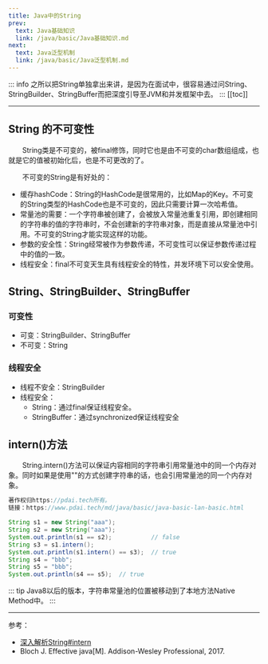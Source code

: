 ```yaml
---
title: Java中的String
prev:
  text: Java基础知识
  link: /java/basic/Java基础知识.md
next:
  text: Java泛型机制
  link: /java/basic/Java泛型机制.md
---
```

::: info
之所以把String单独拿出来讲，是因为在面试中，很容易通过问String、StringBuilder、StringBuffer而把深度引导至JVM和并发框架中去。
:::
[[toc]]

***

## String 的不可变性
&#8195;&#8195;String类是不可变的，被final修饰，同时它也是由不可变的char数组组成，也就是它的值被初始化后，也是不可更改的了。

&#8195;&#8195;不可变的String是有好处的：
- 缓存hashCode：String的HashCode是很常用的，比如Map的Key。不可变的String类型的HashCode也是不可变的，因此只需要计算一次哈希值。
- 常量池的需要：一个字符串被创建了，会被放入常量池重复引用，即创建相同的字符串的值的字符串时，不会创建新的字符串对象，而是直接从常量池中引用。不可变的String才能实现这样的功能。
- 参数的安全性：String经常被作为参数传递，不可变性可以保证参数传递过程中的值的一致。
- 线程安全：final不可变天生具有线程安全的特性，并发环境下可以安全使用。

## String、StringBuilder、StringBuffer
### 可变性
- 可变：StringBuilder、StringBuffer
- 不可变：String

### 线程安全
- 线程不安全：StringBuilder
- 线程安全：
  - String：通过final保证线程安全。
  - StringBuffer：通过synchronized保证线程安全

## intern()方法
&#8195;&#8195;String.intern()方法可以保证内容相同的字符串引用常量池中的同一个内存对象。同时如果是使用""的方式创建字符串的话，也会引用常量池的同一个内存对象。
```java 
著作权归https://pdai.tech所有。
链接：https://www.pdai.tech/md/java/basic/java-basic-lan-basic.html

String s1 = new String("aaa");
String s2 = new String("aaa");
System.out.println(s1 == s2);           // false
String s3 = s1.intern();
System.out.println(s1.intern() == s3);  // true
String s4 = "bbb";
String s5 = "bbb";
System.out.println(s4 == s5);  // true
```

::: tip
Java8以后的版本，字符串常量池的位置被移动到了本地方法Native Method中。
:::

***
参考：
- [深入解析String#intern](https://tech.meituan.com/2014/03/06/in-depth-understanding-string-intern.html)
- Bloch J. Effective java[M]. Addison-Wesley Professional, 2017.